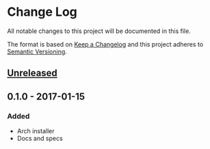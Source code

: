 # Change Log

All notable changes to this project will be documented in this file.

The format is based on [Keep a Changelog](http://keepachangelog.com/) and this
project adheres to [Semantic Versioning](http://semver.org/).


## [Unreleased]

## 0.1.0 - 2017-01-15

### Added

- Arch installer
- Docs and specs


[Unreleased]: https://github.com/variadico/xpsarch/compare/v0.1.0...HEAD
